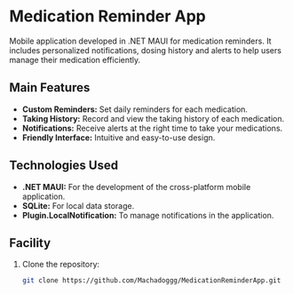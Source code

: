 # Medication Reminder App

Mobile application developed in .NET MAUI for medication reminders. It includes personalized notifications, dosing history and alerts to help users manage their medication efficiently.

## Main Features

- **Custom Reminders:** Set daily reminders for each medication.
- **Taking History:** Record and view the taking history of each medication.
- **Notifications:** Receive alerts at the right time to take your medications.
- **Friendly Interface:** Intuitive and easy-to-use design.

## Technologies Used

- **.NET MAUI:** For the development of the cross-platform mobile application.
- **SQLite:** For local data storage.
- **Plugin.LocalNotification:** To manage notifications in the application.

## Facility

1. Clone the repository:
   ```bash
   git clone https://github.com/Machadoggg/MedicationReminderApp.git
